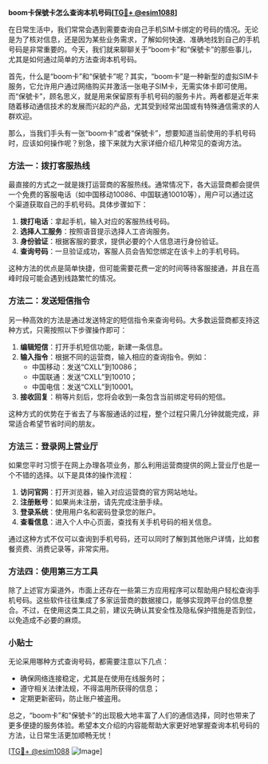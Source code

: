 **boom卡保號卡怎么查询本机号码[[TG💪+ @esim1088](https://t.me/s/esim1088)]**

在日常生活中，我们常常会遇到需要查询自己手机SIM卡绑定的号码的情况。无论是为了核对信息，还是因为某些业务需求，了解如何快速、准确地找到自己的手机号码是非常重要的。今天，我们就来聊聊关于“boom卡”和“保號卡”的那些事儿，尤其是如何通过简单的方法查询本机号码。

首先，什么是“boom卡”和“保號卡”呢？其实，“boom卡”是一种新型的虚拟SIM卡服务，它允许用户通过网络购买并激活一张电子SIM卡，无需实体卡即可使用。而“保號卡”，顾名思义，就是用来保留原有手机号码的服务卡片。两者都是近年来随着移动通信技术的发展而兴起的产品，尤其受到经常出国或有特殊通信需求的人群欢迎。

那么，当我们手头有一张“boom卡”或者“保號卡”，想要知道当前使用的手机号码时，应该如何操作呢？别急，接下来就为大家详细介绍几种常见的查询方法。

### 方法一：拨打客服热线

最直接的方式之一就是拨打运营商的客服热线。通常情况下，各大运营商都会提供一个免费的客服电话（如中国移动10086、中国联通10010等），用户可以通过这个渠道获取自己的手机号码。具体步骤如下：

1. **拨打电话**：拿起手机，输入对应的客服热线号码。
2. **选择人工服务**：按照语音提示选择人工咨询服务。
3. **身份验证**：根据客服的要求，提供必要的个人信息进行身份验证。
4. **查询号码**：一旦验证成功，客服人员会告知您绑定在该卡上的手机号码。

这种方法的优点是简单快捷，但可能需要花费一定的时间等待客服接通，并且在高峰时段可能会遇到线路繁忙的情况。

### 方法二：发送短信指令

另一种高效的方法是通过发送特定的短信指令来查询号码。大多数运营商都支持这种方式，只需按照以下步骤操作即可：

1. **编辑短信**：打开手机短信功能，新建一条信息。
2. **输入指令**：根据不同的运营商，输入相应的查询指令。例如：
   - 中国移动：发送“CXLL”到10086；
   - 中国联通：发送“CXLL”到10010；
   - 中国电信：发送“CXLL”到10001。
3. **接收回复**：稍等片刻后，您将会收到一条包含当前绑定号码的短信。

这种方式的优势在于省去了与客服通话的过程，整个过程只需几分钟就能完成，非常适合希望节省时间的朋友。

### 方法三：登录网上营业厅

如果您平时习惯于在网上办理各项业务，那么利用运营商提供的网上营业厅也是一个不错的选择。以下是具体的操作流程：

1. **访问官网**：打开浏览器，输入对应运营商的官方网站地址。
2. **注册账号**：如果尚未注册，请先完成注册手续。
3. **登录系统**：使用用户名和密码登录您的账户。
4. **查看信息**：进入个人中心页面，查找有关手机号码的相关信息。

通过这种方式不仅可以查询到手机号码，还可以同时了解到其他账户详情，比如套餐资费、消费记录等，非常实用。

### 方法四：使用第三方工具

除了上述官方渠道外，市面上还存在一些第三方应用程序可以帮助用户轻松查询手机号码。这些软件往往集成了多家运营商的数据接口，能够实现跨平台的信息整合。不过，在使用这类工具之前，建议先确认其安全性及隐私保护措施是否到位，以免造成不必要的麻烦。

### 小贴士

无论采用哪种方式查询号码，都需要注意以下几点：

- 确保网络连接稳定，尤其是在使用在线服务时；
- 遵守相关法律法规，不得滥用所获得的信息；
- 定期更新密码，防止账户被盗用。

总之，“boom卡”和“保號卡”的出现极大地丰富了人们的通信选择，同时也带来了更多便捷的服务体验。希望本文介绍的内容能帮助大家更好地掌握查询本机号码的方法，让日常生活更加顺畅无忧！

[[TG💪+ @esim1088](https://t.me/s/esim1088) ![Image](https://i.postimg.cc/4NQfJmqS/Snipaste-2025-05-13-00-14-12.png)]